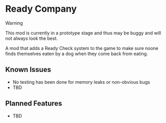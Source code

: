 # Ready Company

> [!WARNING]  
> This mod is currently in a prototype stage and thus may be buggy and will not
> always look the best.

A mod that adds a Ready Check system to the game to make sure noone finds themselves
eaten by a dog when they come back from eating.

## Known Issues

- No testing has been done for memory leaks or non-obvious bugs
- TBD

## Planned Features

- TBD